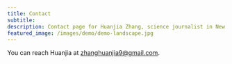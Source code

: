 ```yaml
---
title: Contact
subtitle:
description: Contact page for Huanjia Zhang, science journalist in New York City and Philadelphia.
featured_image: /images/demo/demo-landscape.jpg
---
```


<!-- {% include contact-form.html %} -->

You can reach Huanjia at zhanghuanjia9@gmail.com.
